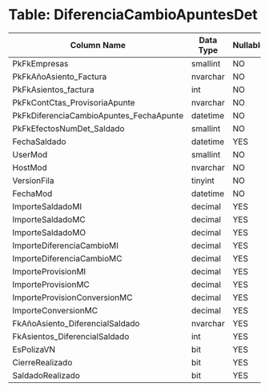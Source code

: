 # Table: DiferenciaCambioApuntesDet

| Column Name | Data Type | Nullable |
|-------------|-----------|----------|
| PkFkEmpresas | smallint | NO |
| PkFkAñoAsiento_Factura | nvarchar | NO |
| PkFkAsientos_factura | int | NO |
| PkFkContCtas_ProvisoriaApunte | nvarchar | NO |
| PkFkDiferenciaCambioApuntes_FechaApunte | datetime | NO |
| PkFkEfectosNumDet_Saldado | smallint | NO |
| FechaSaldado | datetime | YES |
| UserMod | smallint | NO |
| HostMod | nvarchar | NO |
| VersionFila | tinyint | NO |
| FechaMod | datetime | NO |
| ImporteSaldadoMI | decimal | YES |
| ImporteSaldadoMC | decimal | YES |
| ImporteSaldadoMO | decimal | YES |
| ImporteDiferenciaCambioMI | decimal | YES |
| ImporteDiferenciaCambioMC | decimal | YES |
| ImporteProvisionMI | decimal | YES |
| ImporteProvisionMC | decimal | YES |
| ImporteProvisionConversionMC | decimal | YES |
| ImporteConversionMC | decimal | YES |
| FkAñoAsiento_DiferencialSaldado | nvarchar | YES |
| FkAsientos_DiferencialSaldado | int | YES |
| EsPolizaVN | bit | YES |
| CierreRealizado | bit | YES |
| SaldadoRealizado | bit | YES |
